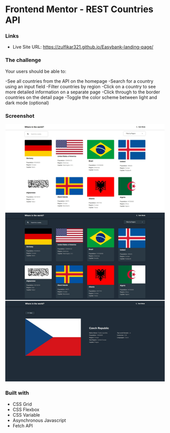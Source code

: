 # Frontend Mentor - REST Countries API

### Links

- Live Site URL: https://zulfikar321.github.io/Easybank-landing-page/

### The challenge

Your users should be able to:

-See all countries from the API on the homepage
-Search for a country using an input field
-Filter countries by region
-Click on a country to see more detailed information on a separate page
-Click through to the border countries on the detail page
-Toggle the color scheme between light and dark mode (optional)

### Screenshot

![ss1](https://github.com/zulfikar321/rest-countries-API/blob/main/screenshoot/Web%20capture_19-4-2022_74447_127.0.0.1.jpeg?raw=true)
![ss2](https://github.com/zulfikar321/rest-countries-API/blob/main/screenshoot/Web%20capture_19-4-2022_7450_127.0.0.1.jpeg?raw=true)
![ss3](https://github.com/zulfikar321/rest-countries-API/blob/main/screenshoot/Web%20capture_19-4-2022_74530_127.0.0.1.jpeg?raw=true)

### Built with

- CSS Grid
- CSS Flexbox
- CSS Variable
- Asynchronous Javascript
- Fetch API
